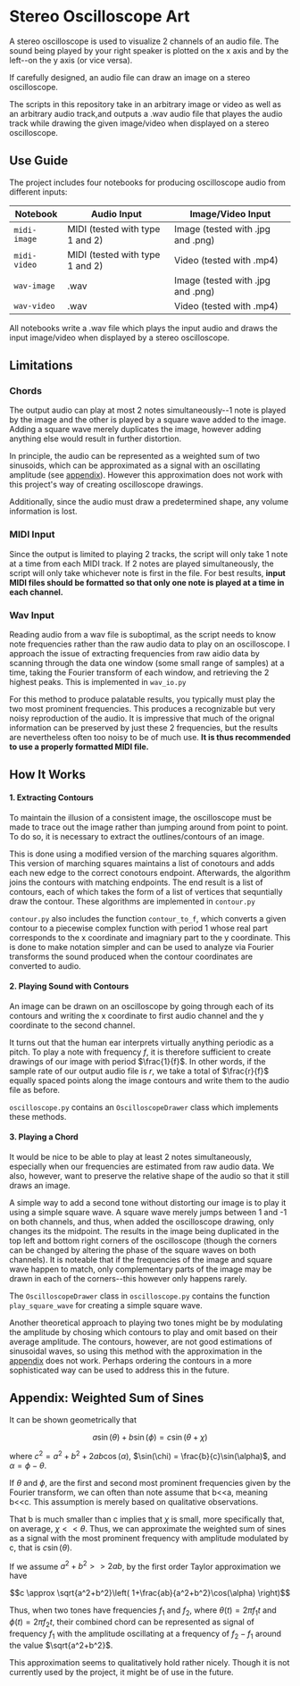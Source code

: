 # Stereo Oscilloscope Art
A stereo oscilloscope is used to visualize 2 channels of an audio file. The sound being played by your right speaker is plotted on the x axis and by the left--on the y axis (or vice versa).

If carefully designed, an audio file can draw an image on a stereo oscilloscope.

The scripts in this repository take in an arbitrary image or video as well as an arbitrary audio track,and outputs a .wav audio file that playes the audio track while drawing the given image/video when displayed on a stereo oscilloscope.

## Use Guide
The project includes four notebooks for producing oscilloscope audio from different inputs:

| Notebook | Audio Input | Image/Video Input |
| --- | --- | --- |
| `midi-image` | MIDI (tested with type 1 and 2) | Image (tested with .jpg and .png) |
| `midi-video` | MIDI (tested with type 1 and 2) | Video (tested with .mp4) |
| `wav-image` | .wav | Image (tested with .jpg and .png) |
| `wav-video` | .wav | Video (tested with .mp4) |

All notebooks write a .wav file which plays the input audio and draws the input image/video when displayed by a stereo oscilloscope.

## Limitations

### Chords
The output audio can play at most 2 notes simultaneously--1 note is played by the image and the other is played by a square wave added to the image. Adding a square wave merely duplicates the image, however adding anything else would result in further distortion.

In principle, the audio can be represented as a weighted sum of two sinusoids, which can be approximated as a signal with an oscillating amplitude (see [appendix](#appendix-weighted-sum-of-sines)). However this approximation does not work with this project's way of creating oscilloscope drawings.

Additionally, since the audio must draw a predetermined shape, any volume information is lost.

### MIDI Input
Since the output is limited to playing 2 tracks, the script will only take 1 note at a time from each MIDI track. If 2 notes are played simultaneously, the script will only take whichever note is first in the file. For best results, **input MIDI files should be formatted so that only one note is played at a time in each channel.**

### Wav Input
Reading audio from a wav file is suboptimal, as the script needs to know note frequencies rather than the raw audio data to play on an oscilloscope. I approach the issue of extracting frequencies from raw aidio data by scanning through the data one window (some small range of samples) at a time, taking the Fourier transform of each window, and retrieving the 2 highest peaks. This is implemented in `wav_io.py`

For this method to produce palatable results, you typically must play the two most prominent frequencies. This produces a recognizable but very noisy reproduction of the audio. It is impressive that much of the orignal information can be preserved by just these 2 frequencies, but the results are nevertheless often too noisy to be of much use. **It is thus recommended to use a properly formatted MIDI file.**

## How It Works

#### 1. Extracting Contours
To maintain the illusion of a consistent image, the oscilloscope must be made to trace out the image rather than jumping around from point to point. To do so, it is necessary to extract the outlines/contours of an image.

This is done using a modified version of the marching squares algorithm. This version of marching squares maintains a list of conotours and adds each new edge to the correct conotours endpoint. Afterwards, the algorithm joins the contours with matching endpoints. The end result is a list of contours, each of which takes the form of a list of vertices that sequntially draw the contour. These algorithms are implemented in `contour.py`

`contour.py` also includes the function `contour_to_f`, which converts a given contour to a piecewise complex function with period 1 whose real part corresponds to the x coordinate and imagniary part to the y coordinate. This is done to make notation simpler and can be used to analyze via Fourier transforms the sound produced when the contour coordinates are converted to audio.

#### 2. Playing Sound with Contours
An image can be drawn on an oscilloscope by going through each of its contours and writing the x coordinate to first audio channel and the y coordinate to the second channel.

It turns out that the human ear interprets virtually anything periodic as a pitch. To play a note with frequency $`f`$, it is therefore sufficient to create drawings of our image with period $`\frac{1}{f}`$. In other words, if the sample rate of our output audio file is $`r`$, we take a total of $`\frac{r}{f}`$ equally spaced points along the image contours and write them to the audio file as before.

`oscilloscope.py` contains an `OscilloscopeDrawer` class which implements these methods.

#### 3. Playing a Chord
It would be nice to be able to play at least 2 notes simultaneously, especially when our frequencies are estimated from raw audio data. We also, however, want to preserve the relative shape of the audio so that it still draws an image.

A simple way to add a second tone without distorting our image is to play it using a simple square wave. A square wave merely jumps between 1 and -1 on both channels, and thus, when added the oscilloscope drawing, only changes its the midpoint. The results in the image being duplicated in the top left and bottom right corners of the oscilloscope (though the corners can be changed by altering the phase of the square waves on both channels). It is noteable that if the frequencies of the image and square wave happen to match, only complementary parts of the image may be drawn in each of the corners--this however only happens rarely.

The `OscilloscopeDrawer` class in `oscilloscope.py` contains the function `play_square_wave` for creating a simple square wave.

Another theoretical approach to playing two tones might be by modulating the amplitude by chosing which contours to play and omit based on their average amplitude. The contours, however, are not good estimations of sinusoidal waves, so using this method with the approximation in the [appendix](#appendix-weighted-sum-of-sines) does not work. Perhaps ordering the contours in a more sophisticated way can be used to address this in the future.

## Appendix: Weighted Sum of Sines
It can be shown geometrically that
```math
a\sin(\theta)+b\sin(\phi) = c\sin(\theta+\chi)
```
where $`c^2 = a^2 + b^2 + 2ab\cos(\alpha)`$, $`\sin(\chi) = \frac{b}{c}\sin(\alpha)`$, and $`\alpha = \phi-\theta`$.

If $`\theta`$ and $`\phi`$, are the first and second most prominent frequencies given by the Fourier transform, we can often than note assume that b<<a, meaning b<<c. This assumption is merely based on qualitative observations.

That b is much smaller than c implies that $`\chi`$ is small, more specifically that, on average, $`\chi<<\theta`$. Thus, we can approximate the weighted sum of sines as a signal with the most prominent frequency with amplitude modulated by c, that is $`c\sin(\theta)`$.

If we assume $`a^2 + b^2 >> 2ab`$, by the first order Taylor approximation we have
```math
c \approx \sqrt{a^2+b^2}\left( 1+\frac{ab}{a^2+b^2}\cos(\alpha) \right)
```

Thus, when two tones have frequencies $`f_1`$ and $`f_2`$, where $`\theta(t)=2 \pi f_1 t`$ and $`\phi(t)=2 \pi f_2 t`$, their combined chord can be represented as signal of frequency $`f_1`$ with the amplitude oscillating at a frequency of $`f_2-f_1`$ around the value $`\sqrt{a^2+b^2}`$.

This approximation seems to qualitatively hold rather nicely. Though it is not currently used by the project, it might be of use in the future.